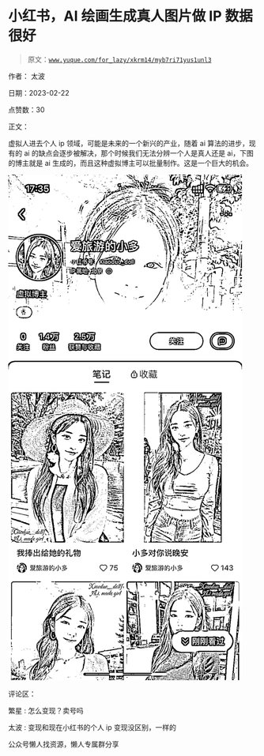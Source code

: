 # 小红书，AI 绘画生成真人图片做 IP 数据很好

> 原文：[`www.yuque.com/for_lazy/xkrm14/myb7ri71yus1unl3`](https://www.yuque.com/for_lazy/xkrm14/myb7ri71yus1unl3)

作者： 太波

日期：2023-02-22

点赞数：30

正文：

虚拟人进去个人 ip 领域，可能是未来的一个新兴的产业，随着 ai 算法的进步，现有的 ai 的缺点会逐步被解决，那个时候我们无法分辨一个人是真人还是 ai，下图的博主就是 ai 生成的，而且这种虚拟博主可以批量制作。这是一个巨大的机会。

![](img/afbce286b7c2f2fe705bdbea2702eba9.png)  

评论区：

繁星 : 怎么变现？卖号吗

太波 : 变现和现在小红书的个人 ip 变现没区别，一样的

公众号懒人找资源，懒人专属群分享

